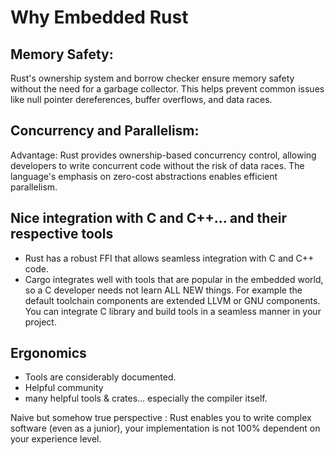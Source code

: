 # Why Embedded Rust

## Memory Safety:  
Rust's ownership system and borrow checker ensure memory safety without the need for a garbage collector. This helps prevent common issues like null pointer dereferences, buffer overflows, and data races.  

## Concurrency and Parallelism:
Advantage: Rust provides ownership-based concurrency control, allowing developers to write concurrent code without the risk of data races. The language's emphasis on zero-cost abstractions enables efficient parallelism.  

## Nice integration with C and C++... and their respective tools
- Rust has a robust FFI that allows seamless integration with C and C++ code.  
- Cargo integrates well with tools that are popular in the embedded world, so a C developer needs not learn ALL NEW things. For example the default toolchain components are extended LLVM or GNU components. You can integrate C library and build tools in a seamless manner in your project.   

## Ergonomics
- Tools are considerably documented.  
- Helpful community   
- many helpful tools & crates... especially the compiler itself. 


Naive but somehow true perspective : Rust enables you to write complex software (even as a junior), your implementation is not 100% dependent on your experience level.  





